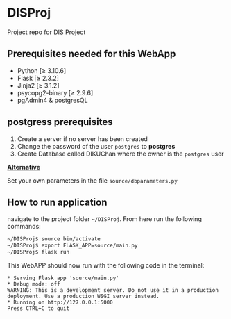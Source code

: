 # DISProj
Project repo for DIS Project

## Prerequisites needed for this WebApp
- Python [&ge; 3.10.6]
- Flask [&ge; 2.3.2]
- Jinja2 [&ge; 3.1.2]
- psycopg2-binary [&ge; 2.9.6]
- pgAdmin4 & postgresQL

## postgress prerequisites
1) Create a server if no server has been created
2) Change the password of the user `postgres` to **postgres**
3) Create Database called DIKUChan where the owner is the `postgres` user

<u>**Alternative**</U>

Set your own parameters in the file `source/dbparameters.py`

## How to run application

navigate to the project folder `~/DISProj`. From here run the following commands:
```bash
~/DISProj$ source bin/activate
~/DISProj$ export FLASK_APP=source/main.py
~/DISProj$ flask run
```

This WebAPP should now run with the following code in the terminal:

```apacheconf
* Serving Flask app 'source/main.py'
* Debug mode: off
WARNING: This is a development server. Do not use it in a production deployment. Use a production WSGI server instead.
* Running on http://127.0.0.1:5000
Press CTRL+C to quit
```